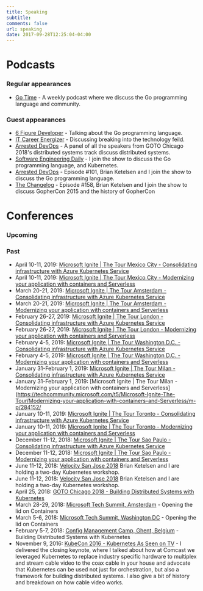 ```yaml
---
title: Speaking
subtitle: 
comments: false
url: speaking
date: 2017-09-28T12:25:04-04:00
---
```

# Podcasts
### Regular appearances
- [Go Time](https://gotime.fm) - A weekly podcast where we discuss the Go programming language and community.

### Guest appearances
- [6 Figure Developer](https://6figuredev.com/podcast/episode-139-talking-go-with-erik-st-martin/) - Talking about the Go programming language.
- [IT Career Energizer](https://itcareerenergizer.com/episode-231-persevere-network-continue-explore-new-tech-erik-st-martin/) - Discussing breaking into the technology feild.
- [Arrested DevOps](https://www.youtube.com/watch?v=rT_cPdMqg5A) - A panel of all the speakers from GOTO Chicago 2018's distributed systems track discuss distributed systems.
- [Software Engineering Daily](https://softwareengineeringdaily.com/2018/04/11/go-systems-with-erik-st-martin/) - I join the show to discuss the Go programming language, and Kubernetes.
- [Arrested DevOps](https://www.arresteddevops.com/gophers/) - Episode #101, Brian Ketelsen and I join the show to discuss the Go programming language.
- [The Changelog](https://changelog.com/podcast/158) - Episode #158, Brian Ketelsen and I join the show to discuss GopherCon 2015 and the history of GopherCon

# Conferences
### Upcoming

### Past
- April 10-11, 2019: [Microsoft Ignite | The Tour Mexico City - Consolidating infrastructure with Azure Kubernetes Service](https://techcommunity.microsoft.com/t5/Microsoft-Ignite-The-Tour/Consolidating-infrastructure-with-Azure-Kubernetes-Service/m-p/284154)
- April 10-11, 2019: [Microsoft Ignite | The Tour Mexico City - Modernizing your application with containers and Serverless](https://techcommunity.microsoft.com/t5/Microsoft-Ignite-The-Tour/Modernizing-your-application-with-containers-and-Serverless/m-p/284152/)
- March 20-21, 2019: [Microsoft Ignite | The Tour Amsterdam - Consolidating infrastructure with Azure Kubernetes Service](https://techcommunity.microsoft.com/t5/Microsoft-Ignite-The-Tour/Consolidating-infrastructure-with-Azure-Kubernetes-Service/m-p/284154)
- March 20-21, 2019: [Microsoft Ignite | The Tour Amsterdam - Modernizing your application with containers and Serverless](https://techcommunity.microsoft.com/t5/Microsoft-Ignite-The-Tour/Modernizing-your-application-with-containers-and-Serverless/m-p/284152/)
- February 26-27, 2019: [Microsoft Ignite | The Tour London - Consolidating infrastructure with Azure Kubernetes Service](https://techcommunity.microsoft.com/t5/Microsoft-Ignite-The-Tour/Consolidating-infrastructure-with-Azure-Kubernetes-Service/m-p/284154)
- February 26-27, 2019: [Microsoft Ignite | The Tour London - Modernizing your application with containers and Serverless](https://techcommunity.microsoft.com/t5/Microsoft-Ignite-The-Tour/Modernizing-your-application-with-containers-and-Serverless/m-p/284152/)
- February 4-5, 2019: [Microsoft Ignite | The Tour Washington D.C. - Consolidating infrastructure with Azure Kubernetes Service](https://techcommunity.microsoft.com/t5/Microsoft-Ignite-The-Tour/Consolidating-infrastructure-with-Azure-Kubernetes-Service/m-p/284154)
- February 4-5, 2019: [Microsoft Ignite | The Tour Washington D.C. - Modernizing your application with containers and Serverless](https://techcommunity.microsoft.com/t5/Microsoft-Ignite-The-Tour/Modernizing-your-application-with-containers-and-Serverless/m-p/284152/)
- January 31-February 1, 2019: [Microsoft Ignite | The Tour Milan - Consolidating infrastructure with Azure Kubernetes Service](https://techcommunity.microsoft.com/t5/Microsoft-Ignite-The-Tour/Consolidating-infrastructure-with-Azure-Kubernetes-Service/m-p/284154)
- January 31-February 1, 2019: [Microsoft Ignite | The Tour Milan - Modernizing your application with containers and Serverless](https://techcommunity.microsoft.com/t5/Microsoft-Ignite-The-Tour/Modernizing-your-application-with-containers-and-Serverless/m-p/284152/
- January 10-11, 2019: [Microsoft Ignite | The Tour Toronto - Consolidating infrastructure with Azure Kubernetes Service](https://techcommunity.microsoft.com/t5/Microsoft-Ignite-The-Tour/Consolidating-infrastructure-with-Azure-Kubernetes-Service/m-p/284154)
- January 10-11, 2019: [Microsoft Ignite | The Tour Toronto - Modernizing your application with containers and Serverless](https://techcommunity.microsoft.com/t5/Microsoft-Ignite-The-Tour/Modernizing-your-application-with-containers-and-Serverless/m-p/284152/)
- December 11-12, 2018: [Microsoft Ignite | The Tour Sao Paulo - Consolidating infrastructure with Azure Kubernetes Service](https://techcommunity.microsoft.com/t5/Microsoft-Ignite-The-Tour/Consolidating-infrastructure-with-Azure-Kubernetes-Service/m-p/284154)
- December 11-12, 2018: [Microsoft Ignite | The Tour Sao Paulo - Modernizing your application with containers and Serverless](https://techcommunity.microsoft.com/t5/Microsoft-Ignite-The-Tour/Modernizing-your-application-with-containers-and-Serverless/m-p/284152/)
- June 11-12, 2018: [Velocity San Jose 2018](https://conferences.oreilly.com/velocity/vl-ca/public/schedule/detail/66932) Brian Ketelsen and I are holding a two-day Kubernetes workshop.
- June 11-12, 2018: [Velocity San Jose 2018](https://conferences.oreilly.com/velocity/vl-ca/public/schedule/detail/66932) Brian Ketelsen and I are holding a two-day Kubernetes workshop.
- April 25, 2018: [GOTO Chicago 2018 - Building Distributed Systems with Kubernetes](https://gotochgo.com/2018/sessions/347)
- March 28-29, 2018: [Microsoft Tech Summit, Amsterdam](https://www.microsoft.com/nl-nl/techsummit/amsterdam) - Opening the lid on Containers
- March 5-6, 2018: [Microsoft Tech Summit, Washington DC](https://www.microsoft.com/en-us/techsummit/washington-dc) - Opening the lid on Containers
- February 5-7, 2018: [Config Management Camp, Ghent, Belgium](http://cfgmgmtcamp.eu/)  - Building Distributed Systems with Kubernetes
- November 9, 2016: [KubeCon 2016 - Kubernetes As Seen on TV](https://youtu.be/7g4da6-JXfE) - I delivered the closing keynote, where I talked about how at Comcast we leveraged Kubernetes to replace industry specific hardware to multiplex and stream cable video to the coax cable in your house and advocate that Kubernetes can be used not just for orchestration, but also a framework for building distributed systems. I also give a bit of history and breakdown on how cable video works.